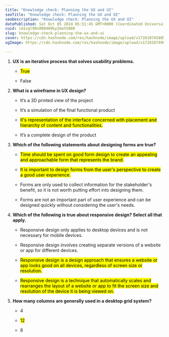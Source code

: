 ```yaml
---
title: "Knowledge check: Planning the UX and UI"
seoTitle: "Knowledge check: Planning the UX and UI"
seoDescription: "Knowledge check: Planning the UX and UI"
datePublished: Sat Oct 05 2024 05:51:45 GMT+0000 (Coordinated Universal Time)
cuid: cm1vql90s000409ky2moth880
slug: knowledge-check-planning-the-ux-and-ui
cover: https://cdn.hashnode.com/res/hashnode/image/upload/v1728107458057/8785f581-de85-4609-b6b1-038941061274.png
ogImage: https://cdn.hashnode.com/res/hashnode/image/upload/v1728107490695/f4501661-6d59-41d3-bfd8-57436067d204.png

---
```


1. **UX is an iterative process that solves usability problems.**
    
    * <mark>True</mark>
        
    * False
        
2. **What is a wireframe in UX design?**
    
    * It’s a 3D printed view of the project
        
    * It’s a simulation of the final functional product
        
    * <mark>It's representation of the interface concerned with placement and hierarchy of content and functionalities.</mark>
        
    * It’s a complete design of the product
        
3. **Which of the following statements about designing forms are true?**
    
    * <mark>Time should be spent on good form design to create an appealing and approachable form that represents the brand.</mark>
        
    * <mark>It is important to design forms from the user's perspective to create a good user experience.</mark>
        
    * Forms are only used to collect information for the stakeholder's benefit, so it is not worth putting effort into designing them.
        
    * Forms are not an important part of user experience and can be designed quickly without considering the user's needs.
        
4. **Which of the following is true about responsive design? Select all that apply.**
    
    * Responsive design only applies to desktop devices and is not necessary for mobile devices.
        
    * Responsive design involves creating separate versions of a website or app for different devices.
        
    * <mark>Responsive design is a design approach that ensures a website or app looks good on all devices, regardless of screen size or resolution.</mark>
        
    * <mark>Responsive design is a technique that automatically scales and rearranges the layout of a website or app to fit the screen size and resolution of the device it is being viewed on.</mark>
        
5. **How many columns are generally used in a desktop grid system?**
    
    * 4
        
    * <mark>12</mark>
        
    * 8